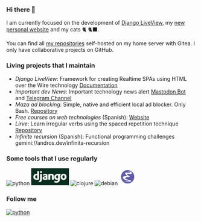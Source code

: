 ### Hi there 👋

I am currently focused on the development of [Django LiveView](https://django-liveview.andros.dev/), my [new personal website](https://andros.dev) and my cats 🐈 🐈‍⬛.

You can find all [my repositories](https://git.andros.dev/andros) self-hosted on my home server with Gitea. I only have collaborative projects on GitHub.

### Living projects that I maintain

- *Django LiveView*: Framework for creating Realtime SPAs using HTML over the Wire technology [Documentation](https://django-liveview.andros.dev/)
- *Important dev News*: Important technology news alert [Mastodon Bot](https://activity.andros.dev/@important_dev_news) and [Telegram Channel](https://t.me/important_stories_alert_hacknews)
- *Maza ad blocking*: Simple, native and efficient local ad blocker. Only Bash. [Repository](https://github.com/tanrax/maza-ad-blocking)
- *Free courses on web technologies* (Spanish): [Website](https://programadorwebvalencia.com/cursos/)
- *Lirve*: Learn irregular verbs using the spaced repetition technique [Repository](https://github.com/tanrax/lirve.el)
- *Infinite recursion* (Spanish): Functional programming challenges gemini://andros.dev/infinita-recursion

### Some tools that I use regularly

<p>
  <!-- https://github.com/devicons/devicon/tree/master/icons -->
  <img src="https://cdn.jsdelivr.net/gh/devicons/devicon/icons/python/python-original.svg" alt="python" width="45" height="45"/>
  <img src="img/django.jpg" alt="django" width="100"/>
  <img src="https://cdn.jsdelivr.net/gh/devicons/devicon/icons/clojure/clojure-original.svg" alt="clojure" width="45" height="45"/>
  <img src="https://cdn.jsdelivr.net/gh/devicons/devicon/icons/debian/debian-plain.svg" alt="debian" width="45" height="45"/>
  <img src="img/emacs.png" alt="debian" width="45" height="45"/>
</p>

### Follow me

<a href="https://activity.andros.dev/@andros" alt="Mastodon" target="_blank">
    <img src="https://joinmastodon.org/logos/logo-purple.svg" alt="python" width="45" height="45"/>
</a>



<!--
**tanrax/tanrax** is a ✨ _special_ ✨ repository because its `README.md` (this file) appears on your GitHub profile.

Here are some ideas to get you started:

- 🔭 I’m currently working on ...
- 🌱 I’m currently learning ...
- 👯 I’m looking to collaborate on ...
- 🤔 I’m looking for help with ...
- 💬 Ask me about ...
- 📫 How to reach me: ...
- 😄 Pronouns: ...
- ⚡ Fun fact: ...
-->
